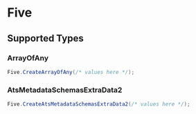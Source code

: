 # Five


## Supported Types

### ArrayOfAny

```csharp
Five.CreateArrayOfAny(/* values here */);
```

### AtsMetadataSchemasExtraData2

```csharp
Five.CreateAtsMetadataSchemasExtraData2(/* values here */);
```
